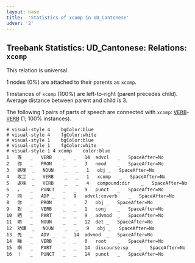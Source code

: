 ```yaml
---
layout: base
title:  'Statistics of xcomp in UD_Cantonese'
udver: '2'
---
```


## Treebank Statistics: UD_Cantonese: Relations: `xcomp`

This relation is universal.

1 nodes (0%) are attached to their parents as `xcomp`.

1 instances of `xcomp` (100%) are left-to-right (parent precedes child).
Average distance between parent and child is 3.

The following 1 pairs of parts of speech are connected with `xcomp`: <tt><a href="yue-pos-VERB.html">VERB</a></tt>-<tt><a href="yue-pos-VERB.html">VERB</a></tt> (1; 100% instances).


~~~ conllu
# visual-style 4	bgColor:blue
# visual-style 4	fgColor:white
# visual-style 1	bgColor:blue
# visual-style 1	fgColor:white
# visual-style 1 4 xcomp	color:blue
1	等	_	VERB	_	_	14	advcl	_	SpaceAfter=No
2	你	_	PRON	_	_	3	nmod	_	SpaceAfter=No
3	媽咪	_	NOUN	_	_	1	obj	_	SpaceAfter=No
4	收工	_	VERB	_	_	1	xcomp	_	SpaceAfter=No
5	返唻	_	VERB	_	_	4	compound:dir	_	SpaceAfter=No
6	，	_	PUNCT	_	_	9	punct	_	SpaceAfter=No
7	同	_	ADP	_	_	9	advcl:coverb	_	SpaceAfter=No
8	你	_	PRON	_	_	7	obj	_	SpaceAfter=No
9	對	_	VERB	_	_	1	conj	_	SpaceAfter=No
10	晒	_	PART	_	_	9	advmod	_	SpaceAfter=No
11	啲	_	NOUN	_	_	12	det	_	SpaceAfter=No
12	功課	_	NOUN	_	_	9	obj	_	SpaceAfter=No
13	先	_	ADV	_	_	14	advmod	_	SpaceAfter=No
14	睇	_	VERB	_	_	0	root	_	SpaceAfter=No
15	喇	_	PART	_	_	14	discourse:sp	_	SpaceAfter=No
16	！	_	PUNCT	_	_	14	punct	_	SpaceAfter=No

~~~


